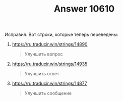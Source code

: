 ﻿---
title: "Answer 10610"
se.owner.user_id: 15479
se.owner.display_name: "Suvitruf - Andrei Apanasik"
se.owner.link: "https://ru.meta.stackoverflow.com/users/15479/suvitruf-andrei-apanasik"
se.answer_id: 10610
se.question_id: 10604
se.post_type: answer
se.score: 3
se.is_accepted: True
---
<p>Исправил. Вот строки, которые теперь переведены:</p>
<ol>
<li><p><a href="https://ru.traducir.win/strings/14890" rel="nofollow noreferrer">https://ru.traducir.win/strings/14890</a></p>
<blockquote>
<p>Улучшить вопрос</p>
</blockquote>
</li>
<li><p><a href="https://ru.traducir.win/strings/14935" rel="nofollow noreferrer">https://ru.traducir.win/strings/14935</a></p>
<blockquote>
<p>Улучшить ответ</p>
</blockquote>
</li>
<li><p><a href="https://ru.traducir.win/strings/14877" rel="nofollow noreferrer">https://ru.traducir.win/strings/14877</a></p>
<blockquote>
<p>Улучшить сообщение</p>
</blockquote>
</li>
</ol>
